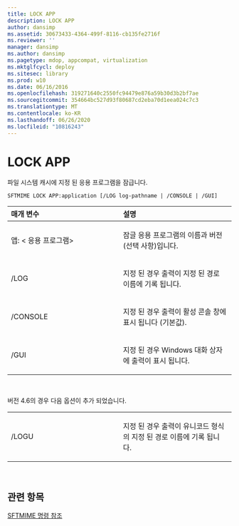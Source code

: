 ```yaml
---
title: LOCK APP
description: LOCK APP
author: dansimp
ms.assetid: 30673433-4364-499f-8116-cb135fe2716f
ms.reviewer: ''
manager: dansimp
ms.author: dansimp
ms.pagetype: mdop, appcompat, virtualization
ms.mktglfcycl: deploy
ms.sitesec: library
ms.prod: w10
ms.date: 06/16/2016
ms.openlocfilehash: 319271640c2550fc94479e876a59b30d3b2bf7ae
ms.sourcegitcommit: 354664bc527d93f80687cd2eba70d1eea024c7c3
ms.translationtype: MT
ms.contentlocale: ko-KR
ms.lasthandoff: 06/26/2020
ms.locfileid: "10816243"
---
```

# LOCK APP


파일 시스템 캐시에 지정 된 응용 프로그램을 잠급니다.

`SFTMIME LOCK APP:application [/LOG log-pathname | /CONSOLE | /GUI]`

<table>
<colgroup>
<col width="50%" />
<col width="50%" />
</colgroup>
<thead>
<tr class="header">
<th align="left">매개 변수</th>
<th align="left">설명</th>
</tr>
</thead>
<tbody>
<tr class="odd">
<td align="left"><p>앱: &lt; 응용 프로그램&gt;</p></td>
<td align="left"><p>잠글 응용 프로그램의 이름과 버전 (선택 사항)입니다.</p></td>
</tr>
<tr class="even">
<td align="left"><p>/LOG</p></td>
<td align="left"><p>지정 된 경우 출력이 지정 된 경로 이름에 기록 됩니다.</p></td>
</tr>
<tr class="odd">
<td align="left"><p>/CONSOLE</p></td>
<td align="left"><p>지정 된 경우 출력이 활성 콘솔 창에 표시 됩니다 (기본값).</p></td>
</tr>
<tr class="even">
<td align="left"><p>/GUI</p></td>
<td align="left"><p>지정 된 경우 Windows 대화 상자에 출력이 표시 됩니다.</p></td>
</tr>
</tbody>
</table>

 

버전 4.6의 경우 다음 옵션이 추가 되었습니다.

<table>
<colgroup>
<col width="50%" />
<col width="50%" />
</colgroup>
<tbody>
<tr class="odd">
<td align="left"><p>/LOGU</p></td>
<td align="left"><p>지정 된 경우 출력이 유니코드 형식의 지정 된 경로 이름에 기록 됩니다.</p></td>
</tr>
</tbody>
</table>

 

## 관련 항목


[SFTMIME 명령 참조](sftmime--command-reference.md)

 

 





